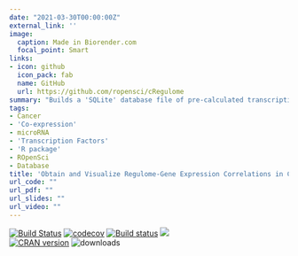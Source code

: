 ```yaml
---
date: "2021-03-30T00:00:00Z"
external_link: ''
image:
  caption: Made in Biorender.com
  focal_point: Smart
links:
- icon: github
  icon_pack: fab
  name: GitHub
  url: https://github.com/ropensci/cRegulome
summary: "Builds a 'SQLite' database file of pre-calculated transcription factor/microRNA-gene correlations (co-expression) in cancer from the Cistrome Cancer Liu et al. (2011) <doi:10.1186/gb-2011-12-8-r83> and 'miRCancerdb' databases. Provides custom classes and functions to query, tidy and plot the correlation data."
tags:
- Cancer
- 'Co-expression'
- microRNA
- 'Transcription Factors'
- 'R package'
- ROpenSci
- Database
title: 'Obtain and Visualize Regulome-Gene Expression Correlations in Cancer'
url_code: ""
url_pdf: ""
url_slides: ""
url_video: ""
---
```

[![Build Status](https://travis-ci.org/ropensci/cRegulome.svg?branch=master)](https://travis-ci.org/ropensci/cRegulome)
[![codecov](https://codecov.io/gh/ropensci/cRegulome/branch/master/graph/badge.svg)](https://codecov.io/gh/ropensci/cRegulome)
[![Build status](https://ci.appveyor.com/api/projects/status/gcmojtcsyt7rcwtk?svg=true)](https://ci.appveyor.com/project/ropensci/cregulome)
[![](https://badges.ropensci.org/149_status.svg)](https://github.com/ropensci/onboarding/issues/149)  
[![CRAN version](https://img.shields.io/badge/CRAN-v0.3.0-blue.svg)](https://CRAN.R-project.org/package=cRegulome) 
![downloads](https://cranlogs.r-pkg.org/badges/grand-total/cRegulome)  
